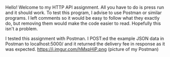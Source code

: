 Hello! 
Welcome to my HTTP API assignment. All you have to do is press run and it should work. To test this program, I advise to use Postman or similar programs. 
I left comments so it would be easy to follow what they exactly do, but removing them would make the code easier to read. Hopefully this isn't a problem.

I tested this assignment with Postman. I POST:ed the example JSON data in Postman to localhost:5000/ and it returned the delivery fee in response as it was expected.
https://i.imgur.com/hMxpHiP.png (picture of my Postman)
